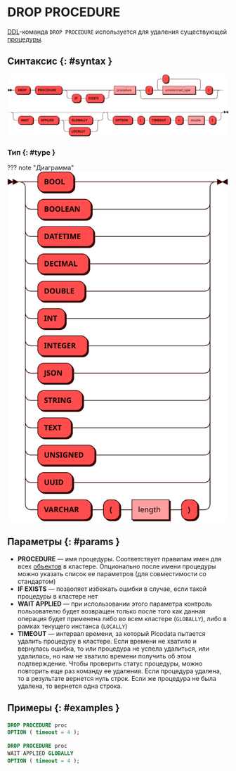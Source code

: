 # DROP PROCEDURE

[DDL](ddl.md)-команда `DROP PROCEDURE` используется для удаления
существующей [процедуры](../../overview/glossary.md#stored_procedure).

## Синтаксис {: #syntax }

![DROP PROCEDURE](../../images/ebnf/drop_procedure.svg)

### Тип {: #type }

??? note "Диаграмма"
    ![Type](../../images/ebnf/type.svg)

## Параметры {: #params }

* **PROCEDURE** — имя процедуры. Соответствует правилам имен для всех
  [объектов](object.md) в кластере. Опционально после имени процедуры
  можно указать список ее параметров (для совместимости со стандартом)
* **IF EXISTS** — позволяет избежать ошибки в случае, если такой
  процедуры в кластере нет
* **WAIT APPLIED** — при использовании этого параметра контроль
  пользователю будет возвращен только после того как данная операция
  будет применена либо во всем кластере (`GLOBALLY`), либо в рамках
  текущего инстанса (`LOCALLY`)
* **TIMEOUT** — интервал времени, за который Picodata пытается удалить
  процедуру в кластере. Если времени не хватило и вернулась ошибка, то или
  процедура не успела удалиться, или удалилась, но нам не хватило времени
  получить об этом подтверждение. Чтобы проверить статус процедуры, можно
  повторить еще раз команду ее удаления. Если процедура удалена, то в
  результате вернется нуль строк. Если же процедура не была удалена, то
  вернется одна строка.

## Примеры {: #examples }

```sql
DROP PROCEDURE proc
OPTION ( timeout = 4 );
```

```sql
DROP PROCEDURE proc
WAIT APPLIED GLOBALLY
OPTION ( timeout = 4 );
```
